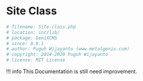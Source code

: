 # Site Class

```php
# filename: Site.class.php
# location: inc/lib/
# package: GeniXCMS
# since: 0.0.1
# author: Puguh Wijayanto (www.metalgenix.com)
# copyright: 2014-2020 Puguh Wijayanto
# license: MIT License
```

!!! info
    This Documentation is still need improvement.



